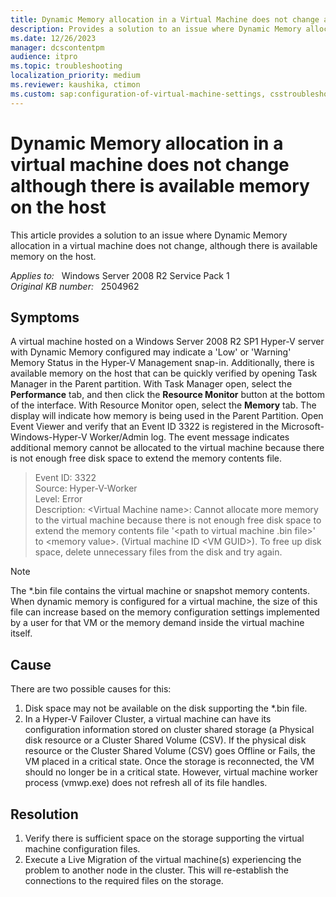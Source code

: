 ```yaml
---
title: Dynamic Memory allocation in a Virtual Machine does not change although there is available memory on the host
description: Provides a solution to an issue where Dynamic Memory allocation in a virtual machine does not change
ms.date: 12/26/2023
manager: dcscontentpm
audience: itpro
ms.topic: troubleshooting
localization_priority: medium
ms.reviewer: kaushika, ctimon
ms.custom: sap:configuration-of-virtual-machine-settings, csstroubleshoot
---
```

# Dynamic Memory allocation in a virtual machine does not change although there is available memory on the host

This article provides a solution to an issue where Dynamic Memory allocation in a virtual machine does not change, although there is available memory on the host.

_Applies to:_ &nbsp; Windows Server 2008 R2 Service Pack 1  
_Original KB number:_ &nbsp; 2504962

## Symptoms

A virtual machine hosted on a Windows Server 2008 R2 SP1 Hyper-V server with Dynamic Memory configured may indicate a 'Low' or 'Warning' Memory Status in the Hyper-V Management snap-in. Additionally, there is available memory on the host that can be quickly verified by opening Task Manager in the Parent partition. With Task Manager open, select the **Performance** tab, and then click the **Resource Monitor** button at the bottom of the interface. With Resource Monitor open, select the **Memory** tab. The display will indicate how memory is being used in the Parent Partition. Open Event Viewer and verify that an Event ID 3322 is registered in the Microsoft-Windows-Hyper-V Worker/Admin log. The event message indicates additional memory cannot be allocated to the virtual machine because there is not enough free disk space to extend the memory contents file.

> Event ID: 3322  
 Source: Hyper-V-Worker  
 Level: Error  
 Description: \<Virtual Machine name>: Cannot allocate more memory to the virtual machine because there is not enough free disk space to extend the memory contents file '\<path to virtual machine .bin file>' to \<memory value>. (Virtual machine ID \<VM GUID>). To free up disk space, delete unnecessary files from the disk and try again.  

> [!Note]
> The *.bin file contains the virtual machine or snapshot memory contents. When dynamic memory is configured for a virtual machine, the size of this file can increase based on the memory configuration settings implemented by a user for that VM or the memory demand inside the virtual machine itself.

## Cause

There are two possible causes for this:

1. Disk space may not be available on the disk supporting the *.bin file.
2. In a Hyper-V Failover Cluster, a virtual machine can have its configuration information stored on cluster shared storage (a Physical disk resource or a Cluster Shared Volume (CSV). If the physical disk resource or the Cluster Shared Volume (CSV) goes Offline or Fails, the VM placed in a critical state. Once the storage is reconnected, the VM should no longer be in a critical state. However, virtual machine worker process (vmwp.exe) does not refresh all of its file handles.

## Resolution

1. Verify there is sufficient space on the storage supporting the virtual machine configuration files.
2. Execute a Live Migration of the virtual machine(s) experiencing the problem to another node in the cluster. This will re-establish the connections to the required files on the storage.
